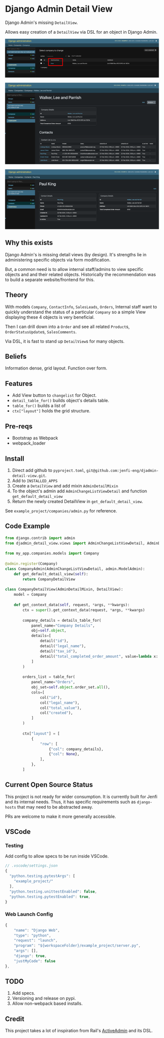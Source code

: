 # Django Admin Detail View

Django Admin's missing `DetailView`.

Allows easy creation of a `DetailView` via DSL for an object in Django Admin.

![Companies' changelist added View](images/changelist.png)

![Company's DetailView](images/detail_view_company.png)

![Contact's DetailView](images/detail_view_contact.png)

## Why this exists

Django Admin's is missing detail views (by design). It's strengths lie in administering specific objects via form modification.

But, a common need is to allow internal staff/admins to view specific objects and and their related objects. Historically the recommendation was to build a separate website/frontend for this.

## Theory

With models `Company`, `ContactInfo`, `SalesLeads`, `Orders`, Internal staff want to quickly understand the status of a particular `Company` so a simple View displaying these 4 objects is very beneficial.

Then I can drill down into a `Order` and see all related `Product`s, `OrderStatusUpdate`s, `SalesComments`.

Via DSL, it is fast to stand up `DetailView`s for many objects.

## Beliefs

Information dense, grid layout. Function over form.

## Features

- Add View button to `changelist` for Object.
- `detail_table_for()` builds object's details table.
- `table_for()` builds a list of
- `ctx["layout"]` holds the grid structure.

## Pre-reqs

- Bootstrap as Webpack
- webpack_loader

## Install

1. Direct add github to `pyproject.toml`, `git@github.com:jenfi-eng/djadmin-detail-view.git`.
1. Add to `INSTALLED_APPS`
1. Create a `DetailView` and add mixin `AdminDetailMixin`
1. To the object's admin add `AdminChangeListViewDetail` and function `get_default_detail_view`
1. Return the newly created DetailView in `get_default_detail_view`.

See `example_project/companies/admin.py` for reference.

## Code Example

```python
from django.contrib import admin
from djadmin_detail_view.views import AdminChangeListViewDetail, AdminDetailMixin

from my_app.companies.models import Company

@admin.register(Company)
class CompanyAdmin(AdminChangeListViewDetail, admin.ModelAdmin):
    def get_default_detail_view(self):
        return CompanyDetailView

class CompanyDetailView(AdminDetailMixin, DetailView):
    model = Company

    def get_context_data(self, request, *args, **kwargs):
        ctx = super().get_context_data(request, *args, **kwargs)

        company_details = details_table_for(
            panel_name="Company Details",
            obj=self.object,
            details=[
                detail("id"),
                detail("legal_name"),
                detail("tax_id"),
                detail("total_completed_order_amount", value=lambda x: x.total_order_value()),
            ]
        )

        orders_list = table_for(
            panel_name="Orders",
            obj_set=self.object.order_set.all(),
            cols=[
                col("id"),
                col("legal_name"),
                col("total_value"),
                col("created"),
            ]
        )

        ctx["layout"] = [
            {
                "row": [
                    {"col": company_details},
                    {"col": None},
                ],
            },
        ]
```

## Current Open Source Status

This project is not ready for wider consumption. It is currently built for Jenfi and its internal needs. Thus, it has specific requirements such as `django-hosts` that may need to be abstracted away.

PRs are welcome to make it more generally accessible.

## VSCode

### Testing

Add config to allow specs to be run inside VSCode.

```javascript
// .vscode/settings.json
{
  "python.testing.pytestArgs": [
    "example_project/"
  ],
  "python.testing.unittestEnabled": false,
  "python.testing.pytestEnabled": true,
}

```

### Web Launch Config

```javascript
{
    "name": "Django Web",
    "type": "python",
    "request": "launch",
    "program": "${workspaceFolder}/example_project/server.py",
    "args": [],
    "django": true,
    "justMyCode": false
},
```

## TODO

1. Add specs.
1. Versioning and release on pypi.
1. Allow non-webpack based installs.

## Credit

This project takes a lot of inspiration from Rail's [ActiveAdmin](https://github.com/activeadmin/activeadmin) and its DSL.
